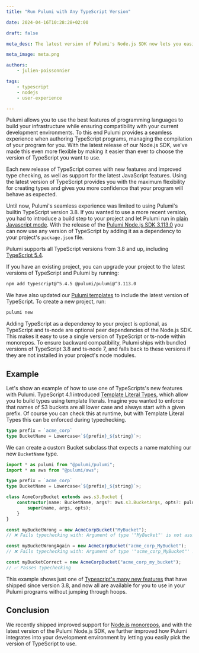 ```yaml
---
title: "Run Pulumi with Any TypeScript Version"

date: 2024-04-16T10:28:28+02:00

draft: false

meta_desc: The latest version of Pulumi's Node.js SDK now lets you easily pick the version of TypeScript to use.

meta_image: meta.png

authors:
    - julien-poissonnier

tags:
    - typescript
    - nodejs
    - user-experience

---
```


Pulumi allows you to use the best features of programming languages to build your infrastructure while ensuring compatibility with your current development environments. To this end Pulumi provides a seamless experience when authoring TypeScript programs, managing the compilation of your program for you. With the latest release of our Node.js SDK, we've made this even more flexible by making it easier than ever to choose the version of TypeScript you want to use.

<!--more-->

Each new release of TypeScript comes with new features and improved type checking, as well as support for the latest JavaScript features. Using the latest version of TypeScript provides you with the maximum flexibility for creating types and gives you more confidence that your program will behave as expected.

Until now, Pulumi's seamless experience was limited to using Pulumi's builtin TypeScript version 3.8. If you wanted to use a more recent version, you had to introduce a build step to your project and let Pulumi run in [plain Javascript mode](https://www.pulumi.com/docs/languages-sdks/javascript/#disabling-built-in-typescript-support). With the release of the [Pulumi Node.js SDK 3.113.0](https://www.npmjs.com/package/@pulumi/pulumi) you can now use any version of TypeScript by adding it as a dependency to your project's `package.json` file.

Pulumi supports all TypeScript versions from 3.8 and up, including [TypeScript 5.4](https://www.typescriptlang.org/docs/handbook/release-notes/typescript-5-4.html).

If you have an existing project, you can upgrade your project to the latest versions of TypeScript and Pulumi by running:

```bash
npm add typescript@^5.4.5 @pulumi/pulumi@^3.113.0
```

We have also updated our [Pulumi templates](https://github.com/pulumi/templates) to include the latest version of TypeScript. To create a new project, run:

```bash
pulumi new
```

Adding TypeScript as a dependency to your project is optional, as TypeScript and ts-node are optional peer dependencies of the Node.js SDK. This makes it easy to use a single version of TypeScript or ts-node within monorepos. To ensure backward compatibility, Pulumi ships with bundled versions of TypeScript 3.8 and ts-node 7, and falls back to these versions if they are not installed in your project's node modules.

## Example

Let's show an example of how to use one of TypeScripts's new features with Pulumi. TypeScript 4.1 introduced [Template Literal Types](https://www.typescriptlang.org/docs/handbook/2/template-literal-types.html), which allow you to build types using template literals. Imagine you wanted to enforce that names of S3 buckets are all lower case and always start with a given prefix. Of course you can check this at runtime, but with Template Literal Types this can be enforced during typechecking.

```typescript
type prefix = `acme_corp`
type BucketName = Lowercase<`${prefix}_${string}`>;
```

We can create a custom Bucket subclass that expects a name matching our new `BucketName` type.

```typescript
import * as pulumi from "@pulumi/pulumi";
import * as aws from "@pulumi/aws";

type prefix = `acme_corp`
type BucketName = Lowercase<`${prefix}_${string}`>;

class AcmeCorpBucket extends aws.s3.Bucket {
    constructor(name: BucketName, args?: aws.s3.BucketArgs, opts?: pulumi.CustomResourceOptions) {
        super(name, args, opts);
    }
}

const myBucketWrong = new AcmeCorpBucket("MyBucket");
// ❌ Fails typechecking with: Argument of type '"MyBucket"' is not assignable to parameter of type '`acme_corp_${Lowercase<string>}`'.ts(2345)

const myBucketWrongAgain = new AcmeCorpBucket("acme_corp_MyBucket");
// ❌ Fails typechecking with: Argument of type '"acme_corp_MyBucket"' is not assignable to parameter of type '`acme_corp_${Lowercase<string>}`'.ts(2345)

const myBucketCorrect = new AcmeCorpBucket("acme_corp_my_bucket");
// ✅ Passes typechecking
```

This example shows just one of [Typescript's many new features](https://www.typescriptlang.org/docs/handbook/release-notes/typescript-5-4.html) that have shipped since version 3.8, and now all are available for you to use in your Pulumi programs without jumping through hoops.

## Conclusion

We recently shipped improved support for [Node.js monorepos](/blog/nx-monorepo/), and with the latest version of the Pulumi Node.js SDK, we further improved how Pulumi integrates into your development environment by letting you easily pick the version of TypeScript to use.
